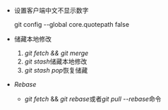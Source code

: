 * 设置客户端中文不显示数字

  git config --global core.quotepath false

* 储藏本地修改
  1. *git fetch && git merge* 
  2. *git stash*储藏本地修改
  3. *git stash pop*恢复储藏
* *Rebase*
  * *git fetch* && *git rebase*或者*git pull --rebase*命令